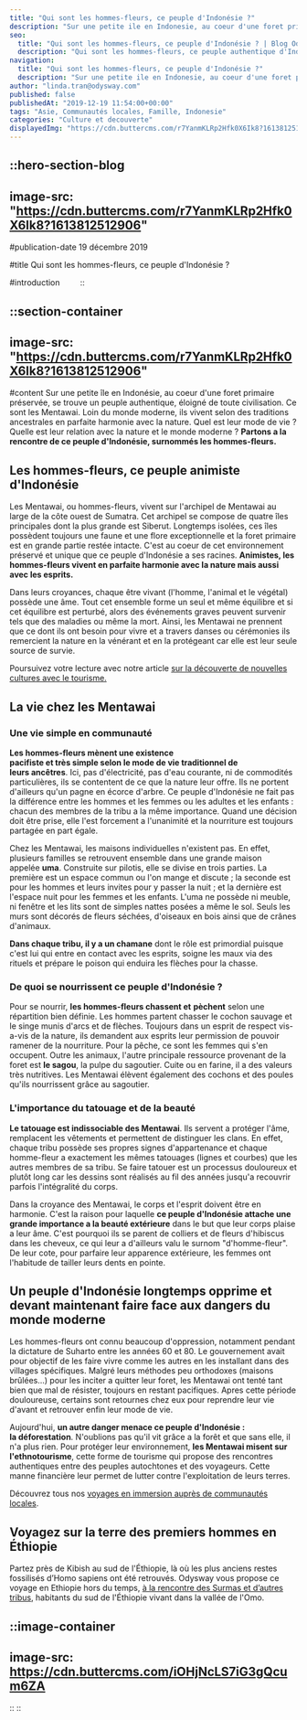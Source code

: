 ```yaml
---
title: "Qui sont les hommes-fleurs, ce peuple d'Indonésie ?"
description: "Sur une petite ile en Indonesie, au coeur d'une foret primaire preservee, se trouve un peuple authentique, eloigne de toute civilisation. Ce sont les Mentawai. Loin du monde moderne, ils vivent selon des traditions ancestrales en parfaite harmonie avec la nature. Quel est leur mode de vie ? Quelle ..."
seo:
  title: "Qui sont les hommes-fleurs, ce peuple d'Indonésie ? | Blog Odysway"
  description: "Qui sont les hommes-fleurs, ce peuple authentique d'Indonesie eloigne de toute civilisation ? Rencontre avec les Mentawai et leurs traditions ancestrales."
navigation:
  title: "Qui sont les hommes-fleurs, ce peuple d'Indonésie ?"
  description: "Sur une petite ile en Indonesie, au coeur d'une foret primaire preservee, se trouve un peuple authentique, eloigne de toute civilisation. Ce sont les Mentawai. Loin du monde moderne, ils vivent selon des traditions ancestrales en parfaite harmonie avec la nature. Quel est leur mode de vie ? Quelle ..."
author: "linda.tran@odysway.com"
published: false
publishedAt: "2019-12-19 11:54:00+00:00"
tags: "Asie, Communautés locales, Famille, Indonesie"
categories: "Culture et decouverte"
displayedImg: "https://cdn.buttercms.com/r7YanmKLRp2Hfk0X6Ik8?1613812512906"
---
```


::hero-section-blog
---
image-src: "https://cdn.buttercms.com/r7YanmKLRp2Hfk0X6Ik8?1613812512906"
---
#publication-date
19 décembre 2019

#title
Qui sont les hommes-fleurs, ce peuple d'Indonésie ?

#introduction
       
::

::section-container
---
image-src: "https://cdn.buttercms.com/r7YanmKLRp2Hfk0X6Ik8?1613812512906"
---
#content
Sur une petite île en Indonésie, au coeur d'une foret primaire préservée, se trouve un peuple authentique, éloigné de toute civilisation. Ce sont les Mentawai. Loin du monde moderne, ils vivent selon des traditions ancestrales en parfaite harmonie avec la nature. Quel est leur mode de vie ? Quelle est leur relation avec la nature et le monde moderne ? **Partons a la rencontre de ce peuple d'Indonésie, surnommés les hommes-fleurs.**

## Les hommes-fleurs, ce peuple animiste d'Indonésie

Les Mentawai, ou hommes-fleurs, vivent sur l'archipel de Mentawai au large de la côte ouest de Sumatra. Cet archipel se compose de quatre îles principales dont la plus grande est Siberut. Longtemps isolées, ces îles possèdent toujours une faune et une flore exceptionnelle et la foret primaire est en grande partie restée intacte. C'est au coeur de cet environnement préservé et unique que ce peuple d'Indonésie a ses racines. **Animistes, les hommes-fleurs vivent en parfaite harmonie avec la nature mais aussi avec les esprits.**

Dans leurs croyances, chaque être vivant (l'homme, l'animal et le végétal) possède une âme. Tout cet ensemble forme un seul et même équilibre et si cet équilibre est perturbé, alors des événements graves peuvent survenir tels que des maladies ou même la mort. Ainsi, les Mentawai ne prennent que ce dont ils ont besoin pour vivre et a travers danses ou cérémonies ils remercient la nature en la vénérant et en la protégeant car elle est leur seule source de survie. 

Poursuivez votre lecture avec notre article [sur la découverte de nouvelles cultures avec le tourisme.](https://odysway.com/ou-decouvrir-nouvelles-cultures-tourisme)

## La vie chez les Mentawai

### Une vie simple en communauté

**Les hommes-fleurs mènent une existence**  
**pacifiste et très simple selon le mode de vie traditionnel de leurs ancêtres**. Ici, pas d'électricité, pas d'eau courante, ni de commodités particulières, ils se contentent de ce que la nature leur offre. Ils ne portent d'ailleurs qu'un pagne en écorce d'arbre. Ce peuple d'Indonésie ne fait pas la différence entre les hommes et les femmes ou les adultes et les enfants : chacun des membres de la tribu a la même importance. Quand une décision doit être prise, elle l'est forcement a l'unanimité et la nourriture est toujours partagée en part égale.

Chez les Mentawai, les maisons individuelles n'existent pas. En effet, plusieurs familles se retrouvent ensemble dans une grande maison appelée **uma**. Construite sur pilotis, elle se divise en trois parties. La première est un espace commun ou l'on mange et discute ; la seconde est pour les hommes et leurs invites pour y passer la nuit ; et la dernière est l'espace nuit pour les femmes et les enfants. L'uma ne possède ni meuble, ni fenêtre et les lits sont de simples nattes posées a même le sol. Seuls les murs sont décorés de fleurs séchées, d'oiseaux en bois ainsi que de crânes d'animaux.

**Dans chaque tribu, il y a un chamane** dont le rôle est primordial puisque c'est lui qui entre en contact avec les esprits, soigne les maux via des rituels et prépare le poison qui enduira les flèches pour la chasse.

### De quoi se nourrissent ce peuple d'Indonésie ?

Pour se nourrir, **les hommes-fleurs chassent et** **pèchent** selon une répartition bien définie. Les hommes partent chasser le cochon sauvage et le singe munis d'arcs et de flèches. Toujours dans un esprit de respect vis-a-vis de la nature, ils demandent aux esprits leur permission de pouvoir ramener de la nourriture. Pour la pêche, ce sont les femmes qui s'en occupent. Outre les animaux, l'autre principale ressource provenant de la foret est **le sagou**, la pulpe du sagoutier. Cuite ou en farine, il a des valeurs très nutritives. Les Mentawai élèvent également des cochons et des poules qu'ils nourrissent grâce au sagoutier.

### L'importance du tatouage et de la beauté

**Le tatouage est indissociable des Mentawai**. Ils servent a protéger l'âme, remplacent les vêtements et permettent de distinguer les clans. En effet, chaque tribu possède ses propres signes d'appartenance et chaque homme-fleur a exactement les mêmes tatouages (lignes et courbes) que les autres membres de sa tribu. Se faire tatouer est un processus douloureux et plutôt long car les dessins sont réalisés au fil des années jusqu'a recouvrir parfois l'intégralité du corps.

Dans la croyance des Mentawai, le corps et l'esprit doivent être en harmonie. C'est la raison pour laquelle **ce peuple d'Indonésie attache une grande importance a la beauté extérieure** dans le but que leur corps plaise a leur âme. C'est pourquoi ils se parent de colliers et de fleurs d'hibiscus dans les cheveux, ce qui leur a d'ailleurs valu le surnom "d'homme-fleur". De leur cote, pour parfaire leur apparence extérieure, les femmes ont l'habitude de tailler leurs dents en pointe.

## Un peuple d'Indonésie longtemps opprime et devant maintenant faire face aux dangers du monde moderne

Les hommes-fleurs ont connu beaucoup d'oppression, notamment pendant la dictature de Suharto entre les années 60 et 80. Le gouvernement avait pour objectif de les faire vivre comme les autres en les installant dans des villages spécifiques. Malgré leurs méthodes peu orthodoxes (maisons brûlées...) pour les inciter a quitter leur foret, les Mentawai ont tenté tant bien que mal de résister, toujours en restant pacifiques. Apres cette période douloureuse, certains sont retournes chez eux pour reprendre leur vie d'avant et retrouver enfin leur mode de vie.

Aujourd'hui, **un autre danger menace ce peuple d'Indonésie : la déforestation**. N'oublions pas qu'il vit grâce a la forêt et que sans elle, il n'a plus rien. Pour protéger leur environnement, **les Mentawai misent sur l'ethnotourisme**, cette forme de tourisme qui propose des rencontres authentiques entre des peuples autochtones et des voyageurs. Cette manne financière leur permet de lutter contre l'exploitation de leurs terres.

Découvrez tous nos [voyages en immersion auprès de communautés locales](https://odysway.com/thematiques?category=Communaut%C3%A9s%20locales).

## Voyagez sur la terre des premiers hommes en Éthiopie

Partez près de Kibish au sud de l'Éthiopie, là où les plus anciens restes fossilisés d’Homo sapiens ont été retrouvés. Odysway vous propose ce voyage en Ethiopie hors du temps, [à la rencontre des Surmas et d’autres tribus](https://odysway.com/voyages/voyage-ethiopie-vallee-omo-surma?utm_source=article&utm_medium=blog&utm_campaign=rencontre+surmas), habitants du sud de l'Éthiopie vivant dans la vallée de l'Omo. 

::image-container
---
image-src: https://cdn.buttercms.com/iOHjNcLS7iG3gQcum6ZA
---
::
::
